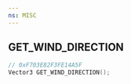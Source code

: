 ```yaml
---
ns: MISC
---
```

## GET_WIND_DIRECTION

```c
// 0xF703E82F3FE14A5F
Vector3 GET_WIND_DIRECTION();
```

